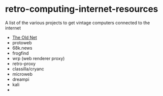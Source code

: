 # retro-computing-internet-resources
A list of the various projects to get vintage computers connected to the internet


- [The Old Net](http://theoldnet.com)
- protoweb
- 68k.news
- frogfind
- wrp (web renderer proxy)
- retro-proxy
- classilla/cryanc
- microweb
- dreampi
- kali
- 

